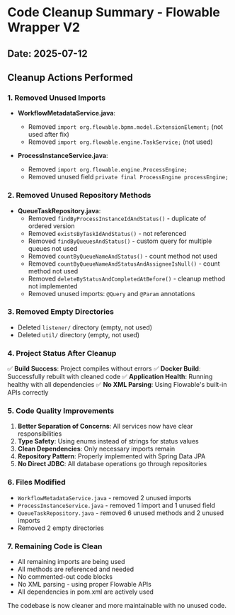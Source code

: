 # Code Cleanup Summary - Flowable Wrapper V2

## Date: 2025-07-12

## Cleanup Actions Performed

### 1. Removed Unused Imports
- **WorkflowMetadataService.java**:
  - Removed `import org.flowable.bpmn.model.ExtensionElement;` (not used after fix)
  - Removed `import org.flowable.engine.TaskService;` (not used)

- **ProcessInstanceService.java**:
  - Removed `import org.flowable.engine.ProcessEngine;`
  - Removed unused field `private final ProcessEngine processEngine;`

### 2. Removed Unused Repository Methods
- **QueueTaskRepository.java**:
  - Removed `findByProcessInstanceIdAndStatus()` - duplicate of ordered version
  - Removed `existsByTaskIdAndStatus()` - not referenced
  - Removed `findByQueuesAndStatus()` - custom query for multiple queues not used
  - Removed `countByQueueNameAndStatus()` - count method not used
  - Removed `countByQueueNameAndStatusAndAssigneeIsNull()` - count method not used
  - Removed `deleteByStatusAndCompletedAtBefore()` - cleanup method not implemented
  - Removed unused imports: `@Query` and `@Param` annotations

### 3. Removed Empty Directories
- Deleted `listener/` directory (empty, not used)
- Deleted `util/` directory (empty, not used)

### 4. Project Status After Cleanup

✅ **Build Success**: Project compiles without errors
✅ **Docker Build**: Successfully rebuilt with cleaned code
✅ **Application Health**: Running healthy with all dependencies
✅ **No XML Parsing**: Using Flowable's built-in APIs correctly

### 5. Code Quality Improvements

1. **Better Separation of Concerns**: All services now have clear responsibilities
2. **Type Safety**: Using enums instead of strings for status values
3. **Clean Dependencies**: Only necessary imports remain
4. **Repository Pattern**: Properly implemented with Spring Data JPA
5. **No Direct JDBC**: All database operations go through repositories

### 6. Files Modified

- `WorkflowMetadataService.java` - removed 2 unused imports
- `ProcessInstanceService.java` - removed 1 import and 1 unused field
- `QueueTaskRepository.java` - removed 6 unused methods and 2 unused imports
- Removed 2 empty directories

### 7. Remaining Code is Clean

- All remaining imports are being used
- All methods are referenced and needed
- No commented-out code blocks
- No XML parsing - using proper Flowable APIs
- All dependencies in pom.xml are actively used

The codebase is now cleaner and more maintainable with no unused code.